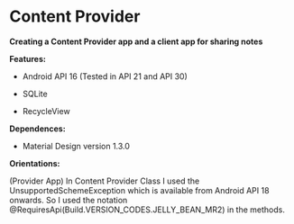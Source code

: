 # Content Provider

**Creating a Content Provider app and a client app for sharing notes**



**Features:**

- Android API 16 (Tested in API 21 and API 30)

- SQLite
- RecycleView

**Dependences:**

- Material Design version 1.3.0

**Orientations:**

(Provider App) In Content Provider Class I used the UnsupportedSchemeException which is available from Android API 18 onwards. So I used the notation @RequiresApi(Build.VERSION_CODES.JELLY_BEAN_MR2) in the methods.





